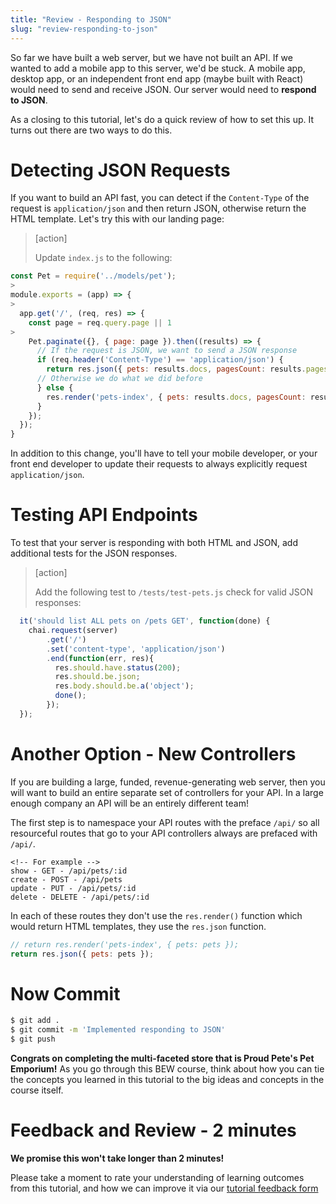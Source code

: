 ```yaml
---
title: "Review - Responding to JSON"
slug: "review-responding-to-json"
---
```


So far we have built a web server, but we have not built an API. If we wanted to add a mobile app to this server, we'd be stuck. A mobile app, desktop app, or an independent front end app (maybe built with React) would need to send and receive JSON. Our server would need to **respond to JSON**.

As a closing to this tutorial, let's do a quick review of how to set this up. It turns out there are two ways to do this.

# Detecting JSON Requests

If you want to build an API fast, you can  detect if the `Content-Type` of the request is `application/json` and then return JSON, otherwise return the HTML template. Let's try this with our landing page:

> [action]
>
> Update `index.js` to the following:
>
```js
const Pet = require('../models/pet');
>
module.exports = (app) => {
>
  app.get('/', (req, res) => {
    const page = req.query.page || 1
>
    Pet.paginate({}, { page: page }).then((results) => {
      // If the request is JSON, we want to send a JSON response
      if (req.header('Content-Type') == 'application/json') {
        return res.json({ pets: results.docs, pagesCount: results.pages, currentPage: page });
      // Otherwise we do what we did before
      } else {
        res.render('pets-index', { pets: results.docs, pagesCount: results.pages, currentPage: page });
      }
    });
  });
}
```

In addition to this change, you'll have to tell your mobile developer, or your front end developer to update their requests to always explicitly request `application/json`.

# Testing API Endpoints

To test that your server is responding with both HTML and JSON, add additional tests for the JSON responses.

> [action]
>
> Add the following test to `/tests/test-pets.js` check for valid JSON responses:
>
```js
  it('should list ALL pets on /pets GET', function(done) {
    chai.request(server)
        .get('/')
        .set('content-type', 'application/json')
        .end(function(err, res){
          res.should.have.status(200);
          res.should.be.json;
          res.body.should.be.a('object');
          done();
        });
  });
```

# Another Option - New Controllers

If you are building a large, funded, revenue-generating web server, then you will want to build an entire separate set of controllers for your API. In a large enough company an API will be an entirely different team!

The first step is to namespace your API routes with the preface `/api/` so all resourceful routes that go to your API controllers always are prefaced with `/api/`.

```
<!-- For example -->
show - GET - /api/pets/:id
create - POST - /api/pets
update - PUT - /api/pets/:id
delete - DELETE - /api/pets/:id
```

In each of these routes they don't use the `res.render()` function which would return HTML templates, they use the `res.json` function.

```js
// return res.render('pets-index', { pets: pets });
return res.json({ pets: pets });
```

# Now Commit

```bash
$ git add .
$ git commit -m 'Implemented responding to JSON'
$ git push
```

**Congrats on completing the multi-faceted store that is Proud Pete's Pet Emporium!** As you go through this BEW course, think about how you can tie the concepts you learned in this tutorial to the big ideas and concepts in the course itself.

# Feedback and Review - 2 minutes

**We promise this won't take longer than 2 minutes!**

Please take a moment to rate your understanding of learning outcomes from this tutorial, and how we can improve it via our [tutorial feedback form](https://goo.gl/forms/I0vguSrQT57NY7jX2)
